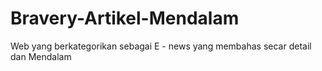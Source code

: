 # Bravery-Artikel-Mendalam
Web yang berkategorikan sebagai E - news yang membahas secar detail dan Mendalam
